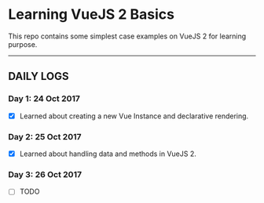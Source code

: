 # Learning VueJS 2 Basics

This repo contains some simplest case examples on VueJS 2 for learning purpose.

---

## DAILY LOGS

### Day 1: 24 Oct 2017

- [x] Learned about creating a new Vue Instance and declarative rendering.

### Day 2: 25 Oct 2017

- [x] Learned about handling data and methods in VueJS 2.

### Day 3: 26 Oct 2017

- [ ] TODO